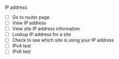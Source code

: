 IP address

- [ ] Go to router page
- [ ] View IP address
- [ ] View site IP address information
- [ ] Lookup IP address for a site
- [ ] Check to see which site is using your IP address
- [ ] IPv4 test
- [ ] IPv6 test
